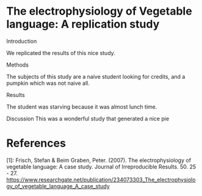 # The electrophysiology of Vegetable language: A replication study

Introduction

We replicated the results of this nice study.


Methods

The subjects of this study are a naive student looking for credits, and a pumpkin which was not naive all. 


Results

The student was starving because it was almost lunch time.

Discussion
This was a wonderful study that generated a nice pie

# References

[1]: Frisch, Stefan & Beim Graben, Peter. (2007). The electrophysiology of vegetable language: A case study. Journal of Irreproducible Results. 50. 25 - 27. https://www.researchgate.net/publication/234073303_The_electrophysiology_of_vegetable_language_A_case_study
